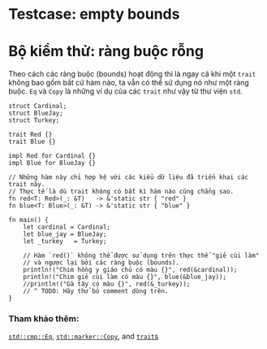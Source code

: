 # Testcase: empty bounds
# Bộ kiểm thử: ràng buộc rỗng

Theo cách các ràng buộc (bounds) hoạt động thì là ngay cả khi một `trait` 
không bao gồm bất cứ hàm nào, ta vẫn có thể sử dụng nó như một ràng buộc. 
`Eq` và `Copy` là những ví dụ của các `trait` như vậy từ thư viện `std`.

```rust,editable
struct Cardinal;
struct BlueJay;
struct Turkey;

trait Red {}
trait Blue {}

impl Red for Cardinal {}
impl Blue for BlueJay {}

// Những hàm này chỉ hợp hệ với các kiểu dữ liệu đã triển khai các trait này.
// Thực tế là dù trait không có bất kì hàm nào cũng chẳng sao.
fn red<T: Red>(_: &T)   -> &'static str { "red" }
fn blue<T: Blue>(_: &T) -> &'static str { "blue" }

fn main() {
    let cardinal = Cardinal;
    let blue_jay = BlueJay;
    let _turkey   = Turkey;

    // Hàm `red()` không thể được sử dụng trên thực thể "giẻ cùi làm"
    // và ngược lại bởi các ràng buộc (bounds).
    println!("Chim hồng y giáo chủ có màu {}", red(&cardinal));
    println!("Chim giẻ cùi làm có màu {}", blue(&blue_jay));
    //println!("Gà tây có màu {}", red(&_turkey));
    // ^ TODO: Hãy thử bỏ comment dòng trên.
}
```

### Tham khảo thêm:

[`std::cmp::Eq`][eq], [`std::marker::Copy`][copy], and [`trait`s][traits]

[eq]: https://doc.rust-lang.org/std/cmp/trait.Eq.html
[copy]: https://doc.rust-lang.org/std/marker/trait.Copy.html
[traits]: ../../trait.md
